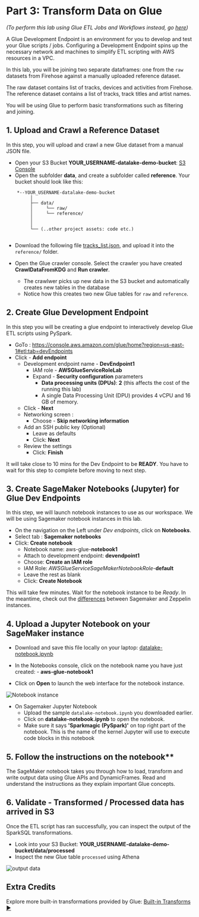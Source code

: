 # Part 3: Transform Data on Glue
_(To perform this lab using Glue ETL Jobs and Workflows instead, go [here](../lab3/))_

A Glue Development Endpoint is an environment for you to develop and test your Glue scripts / jobs.
Configuring a Development Endpoint spins up the necessary network and machines to simplify ETL scripting with AWS resources in a VPC. 

In this lab, you will be joining two separate dataframes: one from the `raw` datasets from Firehose against a manually uploaded reference dataset.

The raw dataset contains list of tracks, devices and activities from Firehose. 
The reference dataset contains a list of tracks, track titles and artist names.

You will be using Glue to perform basic transformations such as filtering and joining. 

## 1. Upload and Crawl a Reference Dataset
In this step, you will upload and crawl a new Glue dataset from a manual JSON file.

* Open your S3 Bucket **YOUR_USERNAME-datalake-demo-bucket**: [S3 Console]( https://s3.console.aws.amazon.com/s3/home?region=us-east-1#)
* Open the subfolder **data**, and create a subfolder called **reference**. Your bucket should look like this: 

```
    *--YOUR_USERNAME-datalake-demo-bucket
         │
         ├── data/
         │     └── raw/
         │     └── reference/
         │     
         │
         └── (..other project assets: code etc.)
         
```
* Download the following file [tracks_list.json](https://raw.githubusercontent.com/czhc/serverless-datalake-on-aws/master/lab3/tracks_list.json), and upload it into the `reference/` folder.

* Open the Glue crawler console. Select the crawler you have created **CrawlDataFromKDG** and **Run crawler**.
    * The crawlwer picks up new data in the S3 bucket and automatically creates new tables in the database
    * Notice how this creates two new Glue tables for `raw` and `reference`. 
	

## 2. Create Glue Development Endpoint
In this step you will be creating a glue endpoint to interactively develop Glue ETL scripts using PySpark.

* GoTo : https://console.aws.amazon.com/glue/home?region=us-east-1#etl:tab=devEndpoints
* Click - **Add endpoint**
  * Development endpoint name - **DevEndpoint1**
    * IAM role - **AWSGlueServiceRoleLab**
    * Expand - **Security configuration** parameters
      * **Data processing units (DPUs)**: **2** (this affects the cost of the running this lab)
      * A single Data Processing Unit (DPU) provides 4 vCPU and 16 GB of memory.
  * Click - **Next**
  * Networking screen :
    * Choose - **Skip networking information**
  * Add an SSH public key (Optional)
    * Leave as defaults
    * Click: **Next**
  * Review the settings
    * Click: **Finish**

It will take close to 10 mins for the Dev Endpoint to be **READY**.
You have to wait for this step to complete before moving to next step.


## 3. Create SageMaker Notebooks (Jupyter) for Glue Dev Endpoints

In this step, we will launch notebook instances to use as our workspace. We will be using Sagemaker notebook instances in this lab. 

* On the navigation on the Left under *Dev endpoints*, click on **Notebooks**.
* Select tab : **Sagemaker notebooks**
* Click: **Create notebook**
  * Notebook name: aws-glue-**notebook1**
  * Attach to development endpoint: **devendpoint1**
  * Choose: **Create an IAM role**
  * IAM Role: *AWSGlueServiceSageMakerNotebookRole*-**default**
  * Leave the rest as blank
  * Click: **Create Notebook**

This will take few minutes. Wait for the notebook instance to be *Ready*.
In the meantime, check out the [differences](https://docs.aws.amazon.com/glue/latest/dg/notebooks-with-glue.html) between Sagemaker and Zeppelin instances.

## 4. Upload a Jupyter Notebook on your SageMaker instance

* Download and save this file locally on your laptop: [datalake-notebook.ipynb](https://raw.githubusercontent.com/ryuumx/serverless-datalake-on-aws/master/lab3/datalake-notebook.ipynb)

* In the Notebooks console, click on the notebook name you have just created: - **aws-glue-notebook1**

* Click on **Open** to launch the web interface for the notebook instance.

![Notebook instance](./img/notebook-console.png)


* On Sagemaker Jupyter Notebook 
  * Upload the sample `datalake-notebook.ipynb` you downloaded earlier.
  * Click on **datalake-notebook.ipynb** to open the notebook.
  * Make sure it says **'Sparkmagic (PySpark)'** on top right part of the notebook.
    This is the name of the kernel Jupyter will use to execute code blocks in this notebook


## 5. Follow the instructions on the notebook**

The SageMaker notebook takes you through how to load, transform and write output data using Glue APIs and DynamicFrames.
Read and understand the instructions as they explain important Glue concepts.



## 6. Validate - Transformed / Processed data has arrived in S3

Once the ETL script has ran successfully, you can inspect the output of the SparkSQL transformations.

* Look into your S3 Bucket: **YOUR_USERNAME-datalake-demo-bucket/data/processed**
* Inspect the new Glue table `processed` using Athena

![output data](./img/processed_data.png)


## Extra Credits

Explore more built-in transformations provided by Glue: [Built-in Transforms :arrow_forward:](https://docs.aws.amazon.com/glue/latest/dg/built-in-transforms.html)

